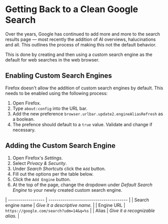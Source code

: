 # Getting Back to a Clean Google Search

Over the years, Google has continued to add more and more to the search results
page — most recently the addition of AI overviews, halucinations and all. This
outlines the process of making this not the default behavior.

This is done by creating and then using a custom search engine as the default
for web searches in the web browser.

## Enabling Custom Search Engines

Firefox doesn't allow the addition of custom search engines by default. This
needs to be enabled using the following process:

1. Open Firefox.
1. Type `about:config` into the URL bar.
1. Add the new preference `browser.urlbar.update2.engineAliasRefresh` as a
   boolean.
1. The prefence should default to a `true` value. Validate and change if
   necessary.

## Adding the Custom Search Engine

1. Open Firefox's _Settings_.
1. Select _Privacy & Security_.
1. Under _Search Shortcuts_ click the `Add` button.
1. Fill out the options per the table below.
1. Click the `Add Engine` button.
1. At the top of the page, change the dropdown under _Default Search Engine_ to
   your newly created custom search engine.

| ------------------ | --------------------------------------- |
| Search engine name | _Give it a descriptive name._           |
| Engine URL         | `https://google.com/search?udm=14&q=%s` |
| Alias              | _Give it a recognizable alias._         |
